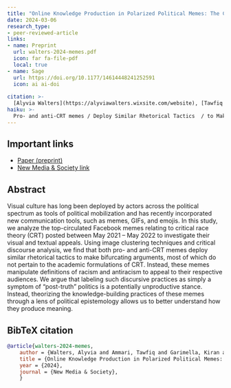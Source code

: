 ```yaml
---
title: "Online Knowledge Production in Polarized Political Memes: The Case of Critical Race Theory"
date: 2024-03-06
research_type: 
- peer-reviewed-article
links:
- name: Preprint
  url: walters-2024-memes.pdf
  icon: far fa-file-pdf
  local: true     
- name: Sage 
  url: https://doi.org/10.1177/14614448241252591   
  icon: ai ai-doi
  
citation: >-
  [Alyvia Walters](https://alyviawalters.wixsite.com/website), [Tawfiq Ammari](https://sites.comminfo.rutgers.edu/tammari/), [Kiran Garimella](https://gvrkiran.github.io), and **Shagun Jhaver** (2024), “Online Knowledge Production in Polarized Political Memes: The Case of Critical Race Theory,” *New Media & Society.* DOI: [`10.1177/14614448241252591`](https://doi.org/10.1177/14614448241252591)
haiku: >-
  Pro- and anti-CRT memes / Deploy Similar Rhetorical Tactics  / to Make Bifurcating Arguments
---
```


## Important links

- [Paper (preprint)](walters-2024-memes.pdf)
- [New Media & Society link](https://doi.org/10.1177/14614448241252591)

## Abstract

Visual culture has long been deployed by actors across the political spectrum as tools of political mobilization and has recently incorporated new communication tools, such as memes, GIFs, and emojis. In this study, we analyze the top-circulated Facebook memes relating to critical race theory (CRT) posted between May 2021 – May 2022 to investigate their visual and textual appeals. Using image clustering techniques and critical discourse analysis, we find that both pro- and anti-CRT memes deploy similar rhetorical tactics to make bifurcating arguments, most of which do not pertain to the academic formulations of CRT. Instead, these memes manipulate definitions of racism and antiracism to appeal to their respective audiences. We argue that labeling such discursive practices as simply a symptom of “post-truth” politics is a potentially unproductive stance. Instead, theorizing the knowledge-building practices of these memes through a lens of political epistemology allows us to better understand how they produce meaning.

## BibTeX citation

```bibtex
@article{walters-2024-memes,
    author = {Walters, Alyvia and Ammari, Tawfiq and Garimella, Kiran and Jhaver, Shagun}, 
    title = {Online Knowledge Production in Polarized Political Memes: The Case of Critical Race Theory}, 
    year = {2024}, 
    journal = {New Media & Society}, 
    }
    
```